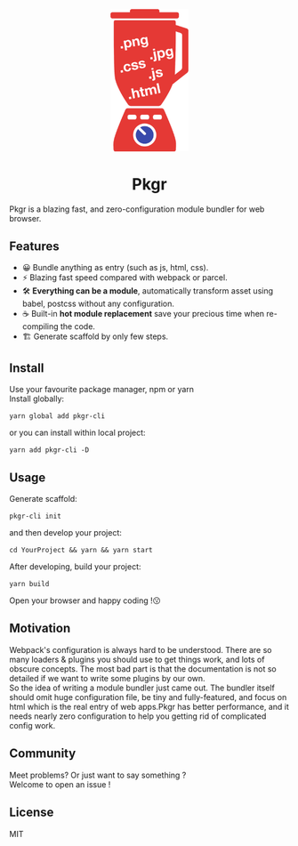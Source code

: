 
<div align="center">
<div>
    <img width="140" src="https://raw.githubusercontent.com/xzzw9987/pkgr-cli/master/github/mixer.png"/>
</div>

<h1>Pkgr</h1>
</div>

Pkgr is a blazing fast, and zero-configuration module bundler for web browser.  
## Features  
* 😀 Bundle anything as entry (such as js, html, css).
* ⚡  Blazing fast speed compared with webpack or parcel.
* 🛠 **Everything can be a module**, automatically transform asset using babel, postcss without any configuration.
* ☕  Built-in **hot module replacement** save your precious time when re-compiling the code.
* 🏗 Generate scaffold by only few steps.

## Install  
Use your favourite package manager, npm or yarn  
Install globally:  
```
yarn global add pkgr-cli
```  

or you can install within local project:  
```
yarn add pkgr-cli -D
```

## Usage
Generate scaffold:
```
pkgr-cli init
``` 
and then develop your project:  
```
cd YourProject && yarn && yarn start
```  
After developing, build your project:  
```
yarn build
```  
Open your browser and happy coding !😗

## Motivation  
Webpack's configuration is always hard to be understood. There are so many loaders & plugins you should use to get things work, and lots of obscure concepts. The most bad part is that the documentation is not so detailed if we want to write some plugins by our own.  
So the idea of writing a module bundler just came out. The bundler itself should omit huge configuration file, be tiny and fully-featured, and focus on html which is the real entry of web apps.Pkgr has better performance, and it needs nearly zero configuration to help you getting rid of complicated config work. 

## Community  
Meet problems? Or just want to say something ?  
Welcome to open an issue !  

## License
MIT   
